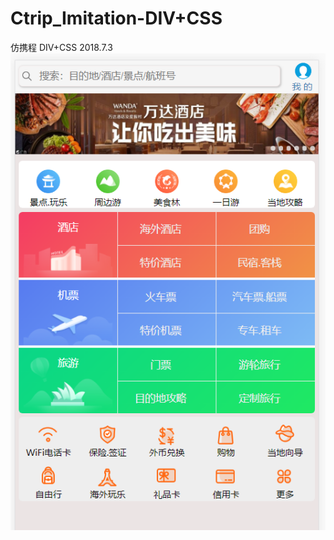 # Ctrip_Imitation-DIV+CSS
仿携程 DIV+CSS 2018.7.3
![demo](https://github.com/Cejron/Ctrip_Imitation-DIV-CSS/blob/master/screenshots/ctrip_imitation.PNG)
